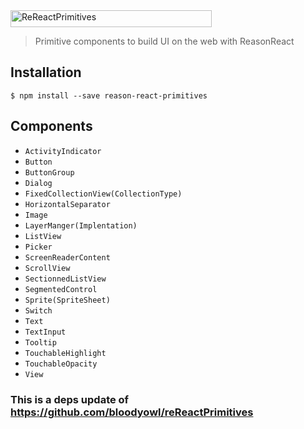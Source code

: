 <img src="assets/logo.png" width="322" height="27" alt="ReReactPrimitives"/>

> Primitive components to build UI on the web with ReasonReact

## Installation

```console
$ npm install --save reason-react-primitives
```

## Components

- `ActivityIndicator`
- `Button`
- `ButtonGroup`
- `Dialog`
- `FixedCollectionView(CollectionType)`
- `HorizontalSeparator`
- `Image`
- `LayerManger(Implentation)`
- `ListView`
- `Picker`
- `ScreenReaderContent`
- `ScrollView`
- `SectionnedListView`
- `SegmentedControl`
- `Sprite(SpriteSheet)`
- `Switch`
- `Text`
- `TextInput`
- `Tooltip`
- `TouchableHighlight`
- `TouchableOpacity`
- `View`

### This is a deps update of https://github.com/bloodyowl/reReactPrimitives
